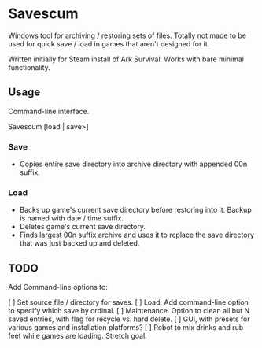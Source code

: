 # Savescum
Windows tool for archiving / restoring sets of files. Totally not made to be used for quick save / load in games that aren't designed for it.

Written initially for Steam install of Ark Survival. Works with bare minimal functionality.

## Usage

Command-line interface.

Savescum [load | save>]

### Save

* Copies entire save directory into archive directory with appended 00n suffix.

### Load

* Backs up game's current save directory before restoring into it. Backup is named with date / time suffix.
* Deletes game's current save directory.
* Finds largest 00n suffix archive and uses it to replace the save directory that was just backed up and deleted.

## TODO

Add Command-line options to:

[ ] Set source file / directory for saves.
[ ] Load: Add command-line option to specify which save by ordinal.
[ ] Maintenance. Option to clean all but N saved entries, with flag for recycle vs. hard delete.
[ ] GUI, with presets for various games and installation platforms?
[ ] Robot to mix drinks and rub feet while games are loading. Stretch goal.
